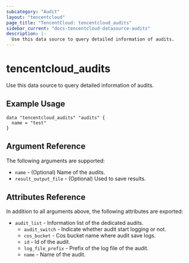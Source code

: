 ```yaml
---
subcategory: "Audit"
layout: "tencentcloud"
page_title: "TencentCloud: tencentcloud_audits"
sidebar_current: "docs-tencentcloud-datasource-audits"
description: |-
  Use this data source to query detailed information of audits.
---
```


# tencentcloud_audits

Use this data source to query detailed information of audits.

## Example Usage

```hcl
data "tencentcloud_audits" "audits" {
  name = "test"
}
```

## Argument Reference

The following arguments are supported:

* `name` - (Optional) Name of the audits.
* `result_output_file` - (Optional) Used to save results.

## Attributes Reference

In addition to all arguments above, the following attributes are exported:

* `audit_list` - Information list of the dedicated audits.
  * `audit_switch` - Indicate whether audit start logging or not.
  * `cos_bucket` - Cos bucket name where audit save logs.
  * `id` - Id of the audit.
  * `log_file_prefix` - Prefix of the log file of the audit.
  * `name` - Name of the audit.


